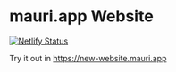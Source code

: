 # mauri.app Website

[![Netlify Status](https://api.netlify.com/api/v1/badges/796dca82-3e35-44dd-97eb-62d8cafca580/deploy-status)](https://app.netlify.com/sites/new-mauri-app/deploys)

Try it out in <https://new-website.mauri.app>
